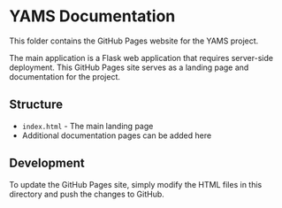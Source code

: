 # YAMS Documentation

This folder contains the GitHub Pages website for the YAMS project.

The main application is a Flask web application that requires server-side deployment. This GitHub Pages site serves as a landing page and documentation for the project.

## Structure

- `index.html` - The main landing page
- Additional documentation pages can be added here

## Development

To update the GitHub Pages site, simply modify the HTML files in this directory and push the changes to GitHub. 